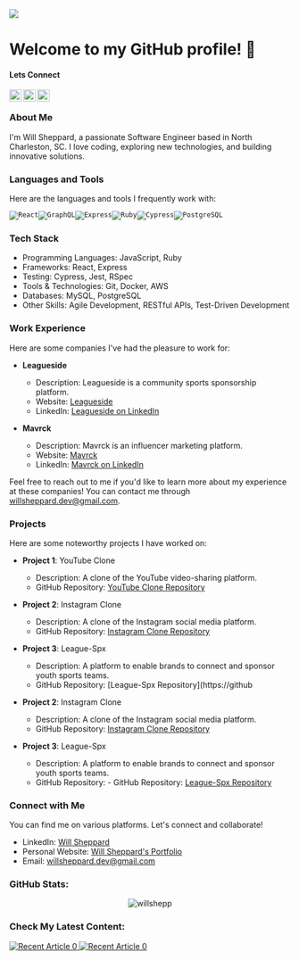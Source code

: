 <img src="https://webdev-assets.s3.amazonaws.com/CLUB+(3).png">



# Welcome to my GitHub profile! 👋

#### Lets Connect

<a href="https://www.linkedin.com/in/will-sheppard-81a184145/">
<img align="left" alt="Wills Linkedin" height="22px"src="https://img.shields.io/badge/LinkedIn-0077B5?style=for-the-badge&logo=linkedin&logoColor=white" /></a> <a href="https://twitter.com/willshepp_dev"><img align="left" alt="Wills Twitter" height="22px" src="https://img.shields.io/badge/Twitter-1DA1F2?style=for-the-badge&logo=twitter&logoColor=white" /></a> <a href="mailto:willsheppard.dev@gmail.com">
<img align="left" alt="Wills Gmail" height="22px"src="https://img.shields.io/badge/Gmail-D14836?style=for-the-badge&logo=gmail&logoColor=white" /></a>

<br/>

### About Me
I'm Will Sheppard, a passionate Software Engineer based in North Charleston, SC. I love coding, exploring new technologies, and building innovative solutions.

### Languages and Tools
Here are the languages and tools I frequently work with:

<code>![React](https://img.shields.io/badge/-React-61DAFB?logo=react&logoColor=white&style=flat-square)![GraphQL](https://img.shields.io/badge/-GraphQL-E10098?logo=graphql&logoColor=white&style=flat-square)![Express](https://img.shields.io/badge/-Express-000000?logo=express&logoColor=white&style=flat-square)![Ruby](https://img.shields.io/badge/-Ruby-CC342D?logo=ruby&logoColor=white&style=flat-square)![Cypress](https://img.shields.io/badge/-Cypress-17202C?logo=cypress&logoColor=white&style=flat-square)![PostgreSQL](https://img.shields.io/badge/-PostgreSQL-336791?logo=postgresql&logoColor=white&style=flat-square)</code>

### Tech Stack
- Programming Languages: JavaScript, Ruby
- Frameworks: React, Express
- Testing: Cypress, Jest, RSpec
- Tools & Technologies: Git, Docker, AWS
- Databases: MySQL, PostgreSQL
- Other Skills: Agile Development, RESTful APIs, Test-Driven Development

### Work Experience
Here are some companies I've had the pleasure to work for:

- **Leagueside**
  - Description: Leagueside is a community sports sponsorship platform.
  - Website: [Leagueside](https://www.teamsnap.com/leagueside-acquired)
  - LinkedIn: [Leagueside on LinkedIn](https://www.linkedin.com/company/leagueside/mycompany/)
  
- **Mavrck**
  - Description: Mavrck is an influencer marketing platform.
  - Website: [Mavrck](https://www.mavrck.co/?utm_source=google&utm_medium=cpc&utm_campaign=Brand%20Headterms&gclid=Cj0KCQjwho-lBhC_ARIsAMpgMocyb0GxRlsFuX6-pPqdworDEnnCGI0Ti2zHHAcVvyGGnRh03khqUlkaAt5bEALw_wcB)
  - LinkedIn: [Mavrck on LinkedIn](https://www.linkedin.com/company/mavrck/)
  
Feel free to reach out to me if you'd like to learn more about my experience at these companies! You can contact me through [willsheppard.dev@gmail.com](mailto:willsheppard.dev@gmail.com).

### Projects
Here are some noteworthy projects I have worked on:

- **Project 1**: YouTube Clone
  - Description: A clone of the YouTube video-sharing platform.
  - GitHub Repository: [YouTube Clone Repository](https://github.com/willshepp28/Youtube-Clone-Frontend)
  
- **Project 2**: Instagram Clone
  - Description: A clone of the Instagram social media platform.
  - GitHub Repository: [Instagram Clone Repository](https://github.com/willshepp28/InstagramCloneV2-Frontend)
  
- **Project 3**: League-Spx
  - Description: A platform to enable brands to connect and sponsor youth sports teams.
  - GitHub Repository: [League-Spx Repository](https://github
  
- **Project 2**: Instagram Clone
  - Description: A clone of the Instagram social media platform.
  - GitHub Repository: [Instagram Clone Repository](https://github.com/willshepp28/InstagramCloneV2-Frontend)
  
- **Project 3**: League-Spx
  - Description: A platform to enable brands to connect and sponsor youth sports teams.
  - GitHub Repository:   - GitHub Repository: [League-Spx Repository](https://github.com/willshepp28/League-Spx)
 
### Connect with Me
You can find me on various platforms. Let's connect and collaborate!

- LinkedIn: [Will Sheppard](https://www.linkedin.com/in/will-sheppard-81a184145/)
- Personal Website: [Will Sheppard's Portfolio](http://will-sheppard-portfolio.s3-website-us-east-1.amazonaws.com/index.html)
- Email: [willsheppard.dev@gmail.com](mailto:willsheppard.dev@gmail.com)
 
### GitHub Stats: 

<p align="center"> <img src="https://github-readme-stats.vercel.app/api?username=willshepp28&show_icons=true&theme=gotham" alt="willshepp" />
 
### Check My Latest Content:  

<a target="_blank" href="https://willsheppard29.medium.com/leetcode-challenge-single-number-f85662134679"><img src="https://github-readme-medium-recent-article.vercel.app/medium/@willsheppard29/0" alt="Recent Article 0"> 
<a target="_blank" href="https://willsheppard29.medium.com/build-and-deploy-a-league-sponsorship-service-with-node-js-76851c0036eb"><img src="https://github-readme-medium-recent-article.vercel.app/medium/@willsheppard29/1" alt="Recent Article 0"> 
